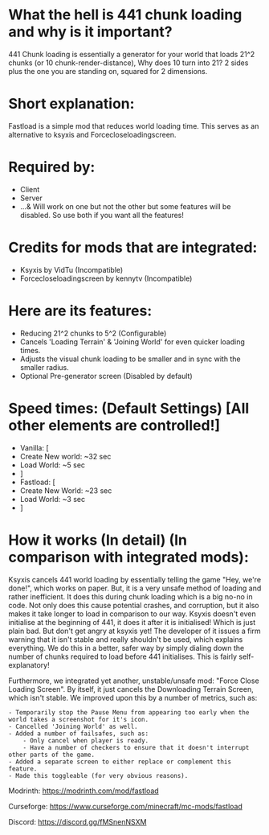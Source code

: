 # What the hell is 441 chunk loading and why is it important?
441 Chunk loading is essentially a generator for your world that loads 21^2 chunks (or 10 chunk-render-distance), Why does 10 turn into 21? 2 sides plus the one you are standing on, squared for 2 dimensions.

# Short explanation:
Fastload is a simple mod that reduces world loading time. This serves as an alternative to ksyxis and Forcecloseloadingscreen.

# Required by:
- Client
- Server
- ...& Will work on one but not the other but some features will be disabled. So use both if you want all the features!

# Credits for mods that are integrated:
- Ksyxis by VidTu (Incompatible)
- Forcecloseloadingscreen by kennytv (Incompatible)

# Here are its features:
- Reducing 21^2 chunks to 5^2 (Configurable)
- Cancels 'Loading Terrain' & 'Joining World' for even quicker loading times.
- Adjusts the visual chunk loading to be smaller and in sync with the smaller radius.
- Optional Pre-generator screen (Disabled by default)

# Speed times: (Default Settings) [All other elements are controlled!]
- Vanilla: [
- Create New world: ~32 sec
- Load World: ~5 sec
- ]
- Fastload: [
- Create New World: ~23 sec
- Load World: ~3 sec
- ]

# How it works (In detail) (In comparison with integrated mods):
Ksyxis cancels 441 world loading by essentially telling the game "Hey, we're done!", which works on paper. But, it is a very unsafe method of loading and rather inefficient. It does this during chunk loading which is a big no-no in code. Not only does this cause potential crashes, and corruption, but it also makes it take longer to load in comparison to our way. Ksyxis doesn't even initialise at the beginning of 441, it does it after it is initialised! Which is just plain bad. But don't get angry at ksyxis yet! The developer of it issues a firm warning that it isn't stable and really shouldn't be used, which explains everything.
We do this in a better, safer way by simply dialing down the number of chunks required to load before 441 initialises. This is fairly self-explanatory!

Furthermore, we integrated yet another, unstable/unsafe mod: "Force Close Loading Screen". By itself, it just cancels the Downloading Terrain Screen, which isn't stable. We improved upon this by a number of metrics, such as:

    - Temporarily stop the Pause Menu from appearing too early when the world takes a screenshot for it's icon.
    - Cancelled 'Joining World' as well.
    - Added a number of failsafes, such as:
        - Only cancel when player is ready.
        - Have a number of checkers to ensure that it doesn't interrupt other parts of the game.
    - Added a separate screen to either replace or complement this feature.
    - Made this toggleable (for very obvious reasons).

Modrinth: https://modrinth.com/mod/fastload

Curseforge: https://www.curseforge.com/minecraft/mc-mods/fastload

Discord: https://discord.gg/fMSnenNSXM
